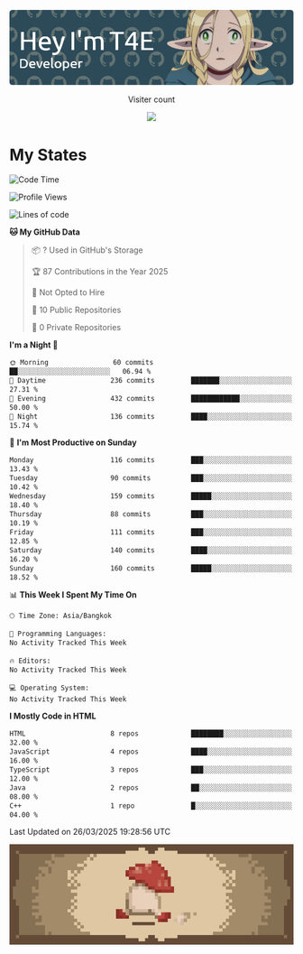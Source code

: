 
<p align="center">
  <img src="banner.png">
</p>

<p align="center">
  Visiter count
</p>
  
<p align="center">
  <img src="https://profile-counter.glitch.me/Danny2Forever/count.svg"/>
</p>

# My States

<!--START_SECTION:waka-->
![Code Time](http://img.shields.io/badge/Code%20Time-76%20hrs%2043%20mins-blue)

![Profile Views](http://img.shields.io/badge/Profile%20Views-127-blue)

![Lines of code](https://img.shields.io/badge/From%20Hello%20World%20I%27ve%20Written-390.9%20thousand%20lines%20of%20code-blue)

**🐱 My GitHub Data** 

> 📦 ? Used in GitHub's Storage 
 > 
> 🏆 87 Contributions in the Year 2025
 > 
> 🚫 Not Opted to Hire
 > 
> 📜 10 Public Repositories 
 > 
> 🔑 0 Private Repositories 
 > 
**I'm a Night 🦉** 

```text
🌞 Morning                60 commits          ██░░░░░░░░░░░░░░░░░░░░░░░   06.94 % 
🌆 Daytime                236 commits         ███████░░░░░░░░░░░░░░░░░░   27.31 % 
🌃 Evening                432 commits         ████████████░░░░░░░░░░░░░   50.00 % 
🌙 Night                  136 commits         ████░░░░░░░░░░░░░░░░░░░░░   15.74 % 
```
📅 **I'm Most Productive on Sunday** 

```text
Monday                   116 commits         ███░░░░░░░░░░░░░░░░░░░░░░   13.43 % 
Tuesday                  90 commits          ███░░░░░░░░░░░░░░░░░░░░░░   10.42 % 
Wednesday                159 commits         █████░░░░░░░░░░░░░░░░░░░░   18.40 % 
Thursday                 88 commits          ███░░░░░░░░░░░░░░░░░░░░░░   10.19 % 
Friday                   111 commits         ███░░░░░░░░░░░░░░░░░░░░░░   12.85 % 
Saturday                 140 commits         ████░░░░░░░░░░░░░░░░░░░░░   16.20 % 
Sunday                   160 commits         █████░░░░░░░░░░░░░░░░░░░░   18.52 % 
```


📊 **This Week I Spent My Time On** 

```text
🕑︎ Time Zone: Asia/Bangkok

💬 Programming Languages: 
No Activity Tracked This Week

🔥 Editors: 
No Activity Tracked This Week

💻 Operating System: 
No Activity Tracked This Week
```

**I Mostly Code in HTML** 

```text
HTML                     8 repos             ████████░░░░░░░░░░░░░░░░░   32.00 % 
JavaScript               4 repos             ████░░░░░░░░░░░░░░░░░░░░░   16.00 % 
TypeScript               3 repos             ███░░░░░░░░░░░░░░░░░░░░░░   12.00 % 
Java                     2 repos             ██░░░░░░░░░░░░░░░░░░░░░░░   08.00 % 
C++                      1 repo              █░░░░░░░░░░░░░░░░░░░░░░░░   04.00 % 
```




 Last Updated on 26/03/2025 19:28:56 UTC
<!--END_SECTION:waka-->

<p align="center"> 
  <img src="walking-mushroom.webp" width="945">
</p>

